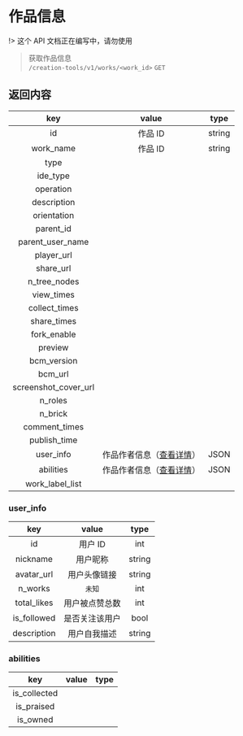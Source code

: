 # 作品信息

!> 这个 API 文档正在编写中，请勿使用

> 获取作品信息  
> `/creation-tools/v1/works/<work_id>` `GET`

## 返回内容

|         key          |                 value                  |  type  |
| :------------------: | :------------------------------------: | :----: |
|          id          |                作品 ID                 | string |
|      work_name       |                作品 ID                 | string |
|         type         |                                        |        |
|       ide_type       |                                        |        |
|      operation       |                                        |        |
|     description      |                                        |        |
|     orientation      |                                        |        |
|      parent_id       |                                        |        |
|   parent_user_name   |                                        |        |
|      player_url      |                                        |        |
|      share_url       |                                        |        |
|     n_tree_nodes     |                                        |        |
|      view_times      |                                        |        |
|    collect_times     |                                        |        |
|     share_times      |                                        |        |
|     fork_enable      |                                        |        |
|       preview        |                                        |        |
|     bcm_version      |                                        |        |
|       bcm_url        |                                        |        |
| screenshot_cover_url |                                        |        |
|       n_roles        |                                        |        |
|       n_brick        |                                        |        |
|    comment_times     |                                        |        |
|     publish_time     |                                        |        |
|      user_info       | 作品作者信息（[查看详情](#user_info)） |  JSON  |
|      abilities       | 作品作者信息（[查看详情](#abilities)） |  JSON  |
|   work_label_list    |                                        |        |

### user_info

|     key     |     value      |  type  |
| :---------: | :------------: | :----: |
|     id      |    用户 ID     |  int   |
|  nickname   |    用户昵称    | string |
| avatar_url  |  用户头像链接  | string |
|   n_works   |     `未知`     |  int   |
| total_likes | 用户被点赞总数 |  int   |
| is_followed | 是否关注该用户 |  bool  |
| description |  用户自我描述  | string |

### abilities

|     key      | value | type |
| :----------: | :---: | :--: |
| is_collected |       |      |
|  is_praised  |       |      |
|   is_owned   |       |      |
